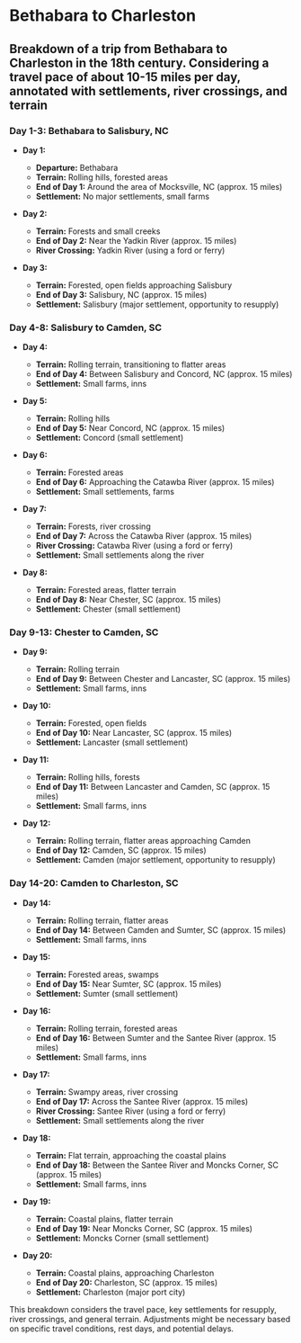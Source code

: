 # Bethabara to Charleston

## Breakdown of a trip from Bethabara to Charleston in the 18th century. Considering a travel pace of about 10-15 miles per day, annotated with settlements, river crossings, and terrain

### Day 1-3: Bethabara to Salisbury, NC

- **Day 1:**
  - **Departure:** Bethabara
  - **Terrain:** Rolling hills, forested areas
  - **End of Day 1:** Around the area of Mocksville, NC (approx. 15 miles)
  - **Settlement:** No major settlements, small farms

- **Day 2:**
  - **Terrain:** Forests and small creeks
  - **End of Day 2:** Near the Yadkin River (approx. 15 miles)
  - **River Crossing:** Yadkin River (using a ford or ferry)

- **Day 3:**
  - **Terrain:** Forested, open fields approaching Salisbury
  - **End of Day 3:** Salisbury, NC (approx. 15 miles)
  - **Settlement:** Salisbury (major settlement, opportunity to resupply)

### Day 4-8: Salisbury to Camden, SC

- **Day 4:**
  - **Terrain:** Rolling terrain, transitioning to flatter areas
  - **End of Day 4:** Between Salisbury and Concord, NC (approx. 15 miles)
  - **Settlement:** Small farms, inns

- **Day 5:**
  - **Terrain:** Rolling hills
  - **End of Day 5:** Near Concord, NC (approx. 15 miles)
  - **Settlement:** Concord (small settlement)

- **Day 6:**
  - **Terrain:** Forested areas
  - **End of Day 6:** Approaching the Catawba River (approx. 15 miles)
  - **Settlement:** Small settlements, farms

- **Day 7:**
  - **Terrain:** Forests, river crossing
  - **End of Day 7:** Across the Catawba River (approx. 15 miles)
  - **River Crossing:** Catawba River (using a ford or ferry)
  - **Settlement:** Small settlements along the river

- **Day 8:**
  - **Terrain:** Forested areas, flatter terrain
  - **End of Day 8:** Near Chester, SC (approx. 15 miles)
  - **Settlement:** Chester (small settlement)

### Day 9-13: Chester to Camden, SC

- **Day 9:**
  - **Terrain:** Rolling terrain
  - **End of Day 9:** Between Chester and Lancaster, SC (approx. 15 miles)
  - **Settlement:** Small farms, inns

- **Day 10:**
  - **Terrain:** Forested, open fields
  - **End of Day 10:** Near Lancaster, SC (approx. 15 miles)
  - **Settlement:** Lancaster (small settlement)

- **Day 11:**
  - **Terrain:** Rolling hills, forests
  - **End of Day 11:** Between Lancaster and Camden, SC (approx. 15 miles)
  - **Settlement:** Small farms, inns

- **Day 12:**
  - **Terrain:** Rolling terrain, flatter areas approaching Camden
  - **End of Day 12:** Camden, SC (approx. 15 miles)
  - **Settlement:** Camden (major settlement, opportunity to resupply)

### Day 14-20: Camden to Charleston, SC

- **Day 14:**
  - **Terrain:** Rolling terrain, flatter areas
  - **End of Day 14:** Between Camden and Sumter, SC (approx. 15 miles)
  - **Settlement:** Small farms, inns

- **Day 15:**
  - **Terrain:** Forested areas, swamps
  - **End of Day 15:** Near Sumter, SC (approx. 15 miles)
  - **Settlement:** Sumter (small settlement)

- **Day 16:**
  - **Terrain:** Rolling terrain, forested areas
  - **End of Day 16:** Between Sumter and the Santee River (approx. 15 miles)
  - **Settlement:** Small farms, inns

- **Day 17:**
  - **Terrain:** Swampy areas, river crossing
  - **End of Day 17:** Across the Santee River (approx. 15 miles)
  - **River Crossing:** Santee River (using a ford or ferry)
  - **Settlement:** Small settlements along the river

- **Day 18:**
  - **Terrain:** Flat terrain, approaching the coastal plains
  - **End of Day 18:** Between the Santee River and Moncks Corner, SC (approx. 15 miles)
  - **Settlement:** Small farms, inns

- **Day 19:**
  - **Terrain:** Coastal plains, flatter terrain
  - **End of Day 19:** Near Moncks Corner, SC (approx. 15 miles)
  - **Settlement:** Moncks Corner (small settlement)

- **Day 20:**
  - **Terrain:** Coastal plains, approaching Charleston
  - **End of Day 20:** Charleston, SC (approx. 15 miles)
  - **Settlement:** Charleston (major port city)

This breakdown considers the travel pace, key settlements for resupply, river crossings, and general terrain. Adjustments might be necessary based on specific travel conditions, rest days, and potential delays.